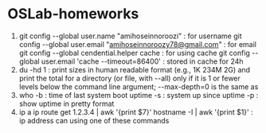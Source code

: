# OSLab-homeworks
1. git config --global user.name "amihoseinnoroozi" : for username
   git config --global user.email "amihoseinnoroozy78@gmail.com" : for email
   git config --global cendential.helper cache : for using cache
   git config --global user.email 'cache --timeout=86400' : stored in cache for 24h
2. du -hd 1 : print sizes in human readable format (e.g., 1K 234M 2G)  and print the total for a directory (or file, with --all) only if it is 1 or fewer levels below the command line argument;  --max-depth=0 is the same as
3. who -b : time of last system boot
   uptime -s : system up since
   uptime -p : show uptime in pretty format
4. ip a
ip route get 1.2.3.4 | awk '{print $7}'
hostname -I | awk '{print $1}' : ip address can using one of these commands
